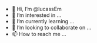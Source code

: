 - 👋 Hi, I’m @lucassEm
- 👀 I’m interested in ...
- 🌱 I’m currently learning ...
- 💞️ I’m looking to collaborate on ...
- 📫 How to reach me ...

<!---
lucassEm/lucassEm is a ✨ special ✨ repository because its `README.md` (this file) appears on your GitHub profile.
You can click the Preview link to take a look at your changes.
--->
